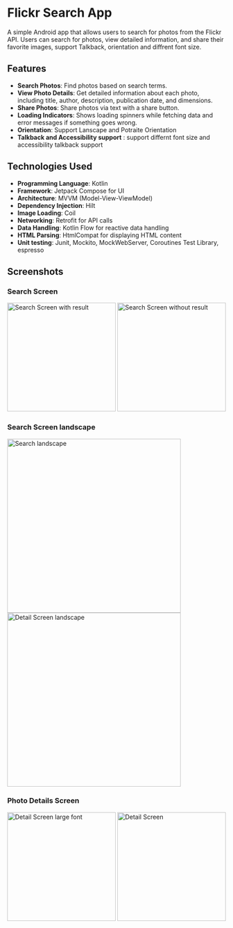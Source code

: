 # Flickr Search App

A simple Android app that allows users to search for photos from the Flickr API. Users can search for photos, view detailed information, and share their favorite images, support Talkback, orientation and diffrent font size.

## Features

- **Search Photos**: Find photos based on search terms.
- **View Photo Details**: Get detailed information about each photo, including title, author, description, publication date, and dimensions.
- **Share Photos**: Share photos via text with a share button.
- **Loading Indicators**: Shows loading spinners while fetching data and error messages if something goes wrong.
- **Orientation**: Support Lanscape and Potraite Orientation
- **Talkback and Accessibility support** : support differnt font size and accessibility talkback support


## Technologies Used

- **Programming Language**: Kotlin
- **Framework**: Jetpack Compose for UI
- **Architecture**: MVVM (Model-View-ViewModel)
- **Dependency Injection**: Hilt
- **Image Loading**: Coil
- **Networking**: Retrofit for API calls
- **Data Handling**: Kotlin Flow for reactive data handling
- **HTML Parsing**: HtmlCompat for displaying HTML content
- **Unit testing**: Junit, Mockito, MockWebServer, Coroutines Test Library, espresso
## Screenshots

### Search Screen

<img src="https://github.com/NehaRokde/FlickrImages/assets/1868114/97fcd1db-3d5d-4e68-bc0d-83593be32fc3" alt="Search Screen with result" width="250"/>
<img src="https://github.com/NehaRokde/FlickrImages/assets/1868114/bfbceb0b-6295-4832-a087-557171339f9a" alt="Search Screen without result" width="250"/>

### Search Screen landscape

<img src="https://github.com/NehaRokde/FlickrImages/assets/1868114/f3fbc2d9-5ef5-4537-ab6d-819b02c7a5273" alt="Search landscape" width="400"/>
<img src="https://github.com/NehaRokde/FlickrImages/assets/1868114/33cb66a1-8310-45e4-9484-05c3ce74a5fe" alt="Detail Screen landscape" width="400"/>

### Photo Details Screen
<img src="https://github.com/NehaRokde/FlickrImages/assets/1868114/f53f0d5a-a8cb-4c24-9b23-8ee440632586" alt="Detail Screen large font" width="250"/>
<img src="https://github.com/NehaRokde/FlickrImages/assets/1868114/b5e438c1-1621-473e-8466-3974f3f48053" alt="Detail Screen" width="250"/>








